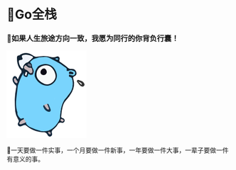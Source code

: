 # ​:deciduous_tree:Go全栈
### :green_salad:如果人生旅途方向一致，我愿为同行的你背负行囊！
 ![go](/images/go.png)

​:mushroom:一天要做一件实事，一个月要做一件新事，一年要做一件大事，一辈子要做一件有意义的事。

